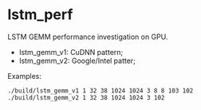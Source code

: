 # lstm\_perf

LSTM GEMM performance investigation on GPU.

* lstm\_gemm\_v1: CuDNN pattern;
* lstm\_gemm\_v2: Google/Intel patter;

Examples:

```
./build/lstm_gemm_v1 1 32 38 1024 1024 3 8 8 103 102
./build/lstm_gemm_v2 1 32 38 1024 1024 3 102
```

